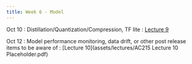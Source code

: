 ```yaml
---
title: Week 6 - Model   
---
```


Oct 10
: Distillation/Quantization/Compression, TF lite
  : [Lecture 9](../assets/lectures/lecture9/05_model2_compression_techniques.pdf)

Oct 12 
: Model performance monitoring, data drift, or other post release items to be aware of
  : [Lecture 10](assets/lectures/AC215 Lecture 10 Placeholder.pdf)